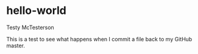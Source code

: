 # hello-world
Testy McTesterson

This is a test to see what happens when I commit a file back to my GitHub master.
